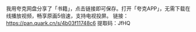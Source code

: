 <!--
 * @Author: 崩布猪
 * @Date: 2024-07-18 08:41:00
 * @LastEditors: 崩布猪
 * @LastEditTime: 2024-07-18 08:41:27
 * @FilePath: \aMe!!!\CS\相关图书备份.md
 * @Description: 
 * 
-->
我用夸克网盘分享了「书籍」，点击链接即可保存。打开「夸克APP」，无需下载在线播放视频，畅享原画5倍速，支持电视投屏。
链接：https://pan.quark.cn/s/4b03f11748c6
提取码：JfHQ